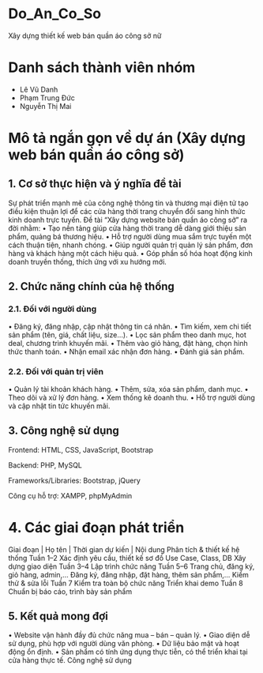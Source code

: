 # Do_An_Co_So
Xây dựng thiết kế web bán quần áo công sở nữ
# Danh sách thành viên nhóm
- Lê Vũ Danh
- Phạm Trung Đức
- Nguyễn Thị Mai
# Mô tả ngắn gọn về dự án (Xây dựng web bán quần áo công sở)
## 1. Cơ sở thực hiện và ý nghĩa đề tài 
Sự phát triển mạnh mẽ của công nghệ thông tin và thương mại điện tử tạo điều kiện thuận lợi 
để các cửa hàng thời trang chuyển đổi sang hình thức kinh doanh trực tuyến. Đề tài “Xây 
dựng website bán quần áo công sở” ra đời nhằm: 
• Tạo nền tảng giúp cửa hàng thời trang dễ dàng giới thiệu sản phẩm, quảng bá thương 
hiệu. 
• Hỗ trợ người dùng mua sắm trực tuyến một cách thuận tiện, nhanh chóng. 
• Giúp người quản trị quản lý sản phẩm, đơn hàng và khách hàng một cách hiệu quả. 
• Góp phần số hóa hoạt động kinh doanh truyền thống, thích ứng với xu hướng mới. 
## 2. Chức năng chính của hệ thống 
### 2.1. Đối với người dùng 
• Đăng ký, đăng nhập, cập nhật thông tin cá nhân. 
• Tìm kiếm, xem chi tiết sản phẩm (tên, giá, chất liệu, size…). 
• Lọc sản phẩm theo danh mục, hot deal, chương trình khuyến mãi. 
• Thêm vào giỏ hàng, đặt hàng, chọn hình thức thanh toán. 
• Nhận email xác nhận đơn hàng. 
• Đánh giá sản phẩm. 
### 2.2. Đối với quản trị viên 
• Quản lý tài khoản khách hàng. 
• Thêm, sửa, xóa sản phẩm, danh mục. 
• Theo dõi và xử lý đơn hàng. 
• Xem thống kê doanh thu. 
• Hỗ trợ người dùng và cập nhật tin tức khuyến mãi. 
## 3. Công nghệ sử dụng

Frontend: HTML, CSS, JavaScript, Bootstrap

Backend: PHP, MySQL

Frameworks/Libraries: Bootstrap, jQuery

Công cụ hỗ trợ: XAMPP, phpMyAdmin
# 4. Các giai đoạn phát triển
Giai đoạn | Họ tên | Thời gian dự kiến | Nội dung
Phân tích & thiết kế hệ 
thống 
Tuần 1–2 
Xác định yêu cầu, thiết kế sơ đồ Use Case, 
Class, DB 
Xây dựng giao diện 
Tuần 3–4 
Lập trình chức năng 
Tuần 5–6 
Trang chủ, đăng ký, giỏ hàng, admin,… 
Đăng ký, đăng nhập, đặt hàng, thêm sản 
phẩm,… 
Kiểm thử & sửa lỗi 
Tuần 7 
Kiểm tra toàn bộ chức năng 
Triển khai demo 
Tuần 8 
Chuẩn bị báo cáo, trình bày sản phẩm 
## 5. Kết quả mong đợi 
• Website vận hành đầy đủ chức năng mua – bán – quản lý. 
• Giao diện dễ sử dụng, phù hợp với người dùng văn phòng. 
• Dữ liệu bảo mật và hoạt động ổn định. 
• Sản phẩm có tính ứng dụng thực tiễn, có thể triển khai tại cửa hàng thực tế. 
Công nghệ sử dụng 
